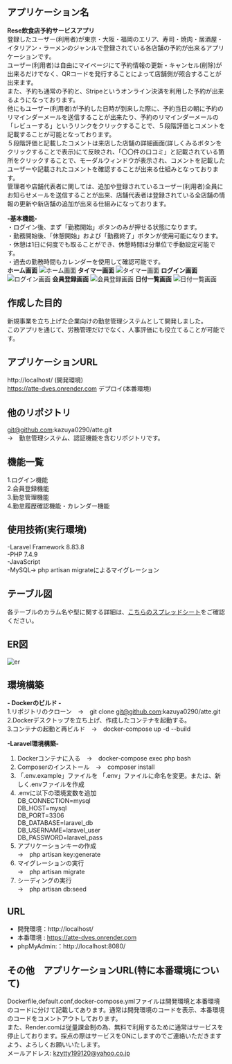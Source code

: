 ## アプリケーション名
<b>Rese飲食店予約サービスアプリ</b><br>
登録したユーザー(利用者)が東京・大阪・福岡のエリア、寿司・焼肉・居酒屋・イタリアン・ラーメンのジャンルで登録されている各店舗の予約が出来るアプリケーションです。<br> 
ユーザー(利用者)は自由にマイページにて予約情報の更新・キャンセル(削除)が出来るだけでなく、QRコードを発行することによって店舗側が照合することが出来ます。<br>また、予約も通常の予約と、Stripeというオンライン決済を利用した予約が出来るようになっております。<br>
他にもユーザー(利用者)が予約した日時が到来した際に、予約当日の朝に予約のリマインダーメールを送信することが出来たり、予約のリマインダーメールの「レビューする」というリンクをクリックすることで、５段階評価とコメントを記載することが可能となっております。<br>
５段階評価と記載したコメントは来店した店舗の詳細画面(詳しくみるボタンをクリックすることで表示)にて反映され、「〇〇件の口コミ」と記載されている箇所をクリックすることで、モーダルウィンドウが表示され、コメントを記載したユーザーや記載されたコメントを確認することが出来る仕組みとなっております。<br>
管理者や店舗代表者に関しては、追加や登録されているユーザー(利用者)全員にお知らせメールを送信することが出来、店舗代表者は登録されている全店舗の情報の更新や新店舗の追加が出来る仕組みになっております。<br>

<b>-基本機能-</b><br>
・ログイン後、まず「勤務開始」ボタンのみが押せる状態になります。<br>
・勤務開始後、「休憩開始」および「勤務終了」ボタンが使用可能になります。<br>
・休憩は1日に何度でも取ることができ、休憩時間は分単位で手動設定可能です。<br>
・過去の勤務時間もカレンダーを使用して確認可能です。<br>
                            <b>ホーム画面</b>
![ホーム画面](https://github.com/user-attachments/assets/e6f2e042-9e6f-4394-93b7-072780848120)
                           <b>タイマー画面</b>
![タイマー画面](https://github.com/user-attachments/assets/9adff991-07b2-4e72-ad24-ccbb79c12c31)
                           <b>ログイン画面</b>
![ログイン画面](https://github.com/user-attachments/assets/c0c4911a-7209-4fb4-a780-a020dee84018)
                            <b>会員登録画面</b>
![会員登録画面](https://github.com/user-attachments/assets/53d94cc5-247f-4bdc-8462-2aed207b5fa0)
                             <b>日付一覧画面</b>
![日付一覧画面](https://github.com/user-attachments/assets/172e7ad9-9ecf-4be0-aea1-4acbdae60901)

## 作成した目的
新規事業を立ち上げた企業向けの勤怠管理システムとして開発しました。<br> 
このアプリを通じて、労務管理だけでなく、人事評価にも役立てることが可能です。
## アプリケーションURL
http://localhost/ (開発環境)<br>
https://atte-dves.onrender.com デプロイ(本番環境)
## 他のリポジトリ
git@github.com:kazuya0290/atte.git<br>
→　勤怠管理システム、認証機能を含むリポジトリです。
## 機能一覧
1.ログイン機能<br>
2.会員登録機能<br>
3.勤怠管理機能<br>
4.勤怠履歴確認機能・カレンダー機能

## 使用技術(実行環境)
-Laravel Framework 8.83.8<br>
-PHP 7.4.9<br>
-JavaScript<br>
-MySQL-> php artisan migrateによるマイグレーション<br>

## テーブル図
各テーブルのカラム名や型に関する詳細は、[こちらのスプレッドシート](https://docs.google.com/spreadsheets/d/1Apy6k5oZANYV83tLIQvgiY8Mk-BitZ-A9d4L8DFF1OI/edit?gid=0#gid=0)をご確認ください。
## ER図
![er](https://github.com/user-attachments/assets/da08138a-d038-43ab-92a2-b9da91643e6a)

## 環境構築
<b>- Dockerのビルド -</b><br>
1.リポジトリのクローン　→　git clone git@github.com:kazuya0290/atte.git<br>
2.Dockerデスクトップを立ち上げ、作成したコンテナを起動する。<br>
3.コンテナの起動と再ビルド　→　docker-compose up -d --build

  <b>-Laravel環境構築-</b>
1. Dockerコンテナに入る　→　docker-compose exec php bash
2. Composerのインストール　→　composer install
3. 「.env.example」ファイルを 「.env」ファイルに命名を変更。または、新しく.envファイルを作成
4. .envに以下の環境変数を追加<br>
DB_CONNECTION=mysql<br>
DB_HOST=mysql<br>
DB_PORT=3306<br>
DB_DATABASE=laravel_db<br>
DB_USERNAME=laravel_user<br>
DB_PASSWORD=laravel_pass<br>
5. アプリケーションキーの作成<br>
→　php artisan key:generate<br>
6. マイグレーションの実行<br>
→　php artisan migrate<br>
7. シーディングの実行<br>
→　php artisan db:seed

## URL
- 開発環境：http://localhost/ <br>
- 本番環境 : https://atte-dves.onrender.com <br>
- phpMyAdmin:：http://localhost:8080/

## その他　<b>アプリケーションURL(特に本番環境について)</b>
Dockerfile,default.conf,docker-compose.ymlファイルは開発環境と本番環境のコードに分けて記載してあります。通常は開発環境のコードを表示、本番環境のコードをコメントアウトしております。<br>また、Render.comは従量課金制の為、無料で利用するために通常はサービスを停止しております。採点の際はサービスをONにしますのでご連絡いただきますよう、よろしくお願いいたします。<br>
メールアドレス: kzytty199120@yahoo.co.jp
